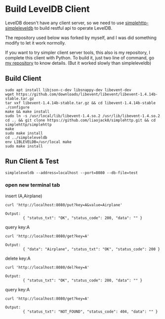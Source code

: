 # Build LevelDB Client
LevelDB doesn't have any client server, so we need to use [simplehttp-simpleleveldb](https://github.com/liaojack8/simplehttp/tree/master/simpleleveldb) to build restful api to operate LevelDB.

The repository used below was forked by myself, and I was did something modify to let it work normolly.

If you want to try simpler client server tools, this also is my repository, I complete this client with Python.
To build it, just two line of command, go [my repository](https://github.com/liaojack8/LevelDB-httpServer) to know details. (But it worked slowly than simpleleveldb)
## Build Client
```
sudo apt install libjson-c-dev libsnappy-dev libevent-dev
wget https://github.com/downloads/libevent/libevent/libevent-1.4.14b-stable.tar.gz
tar vxf libevent-1.4.14b-stable.tar.gz && cd libevent-1.4.14b-stable
./configure
make && make install 
sudo ln -s /usr/local/lib/libevent-1.4.so.2 /usr/lib/libevent-1.4.so.2
cd .. && git clone https://github.com/liaojack8/simplehttp.git && cd simplehttp/simplehttp
make
sudo make install
cd ../simpleleveldb
env LIBLEVELDB=/usr/local make
sudo make install
```
## Run Client & Test
```
simpleleveldb --address=localhost --port=8080 --db-file=test
```
### open new terminal tab

insert (A,Airplane)
```
curl 'http://localhost:8080/put?key=A&value=Airplane'
```
```
Output:
        { "status_txt": "OK", "status_code": 200, "data": "" }
```
query key:A
```
curl 'http://localhost:8080/get?key=A'
```
```
Output:
        { "data": "Airplane", "status_txt": "OK", "status_code": 200 }
```
delete key:A
```
curl 'http://localhost:8080/del?key=A'
```
```
Output:
        { "status_txt": "OK", "status_code": 200, "data": "" }
```
query key:A
```
curl 'http://localhost:8080/get?key=A'
```
```
Output:
        { "status_txt": "NOT_FOUND", "status_code": 404, "data": "" }
```
